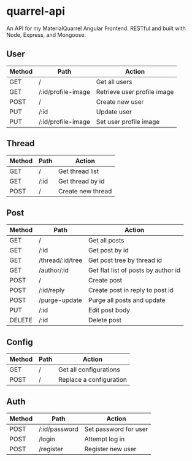 # quarrel-api
An API for my MaterialQuarrel Angular Frontend.  RESTful and built with Node, Express, and Mongoose.

## **User**
| Method | Path               | Action                      |
|--------|--------------------|-----------------------------|
| GET    | /                  | Get all users               |
| GET    | /:id/profile-image | Retrieve user profile image |
| POST   | /                  | Create new user             |
| PUT    | /:id               | Update user                 |
| PUT    | /:id/profile-image | Set user profile image      |

## **Thread**
| Method | Path | Action            |
|--------|------|-------------------|
| GET    | /    | Get thread list   |
| GET    | /:id | Get thread by id  |
| POST   | /    | Create new thread |

## **Post**

| Method | Path             | Action                              |
|--------|------------------|-------------------------------------|
| GET    | /                | Get all posts                       |
| GET    | /:id             | Get post by id                      |
| GET    | /thread/:id/tree | Get post tree by thread id          |
| GET    | /author/:id      | Get flat list of posts by author id |
| POST   | /                | Create post                         |
| POST   | /:id/reply       | Create post in reply to post id     |
| POST   | /purge-update    | Purge all posts and update          |
| PUT    | /:id             | Edit post body                      |
| DELETE | /:id             | Delete post                         |

## **Config**

| Method | Path | Action                  |
|--------|------|-------------------------|
| GET    | /    | Get all configurations  |
| POST   | /    | Replace a configuration |

## **Auth**

| Method | Path          | Action                 |
|--------|---------------|------------------------|
| POST   | /:id/password | Set password for user  |
| POST   | /login        | Attempt log in         |
| POST   | /register     | Register new user      |
